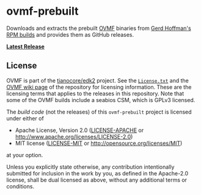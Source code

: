 # ovmf-prebuilt

Downloads and extracts the prebuilt [OVMF](https://github.com/tianocore/tianocore.github.io/wiki/OVMF) binaries from [Gerd Hoffman's RPM builds](https://www.kraxel.org/repos/) and provides them as GitHub releases.

[**Latest Release**](https://github.com/rust-osdev/ovmf-prebuilt/releases/latest)

## License

OVMF is part of the [tianocore/edk2](https://github.com/tianocore/edk2) project. See the [`License.txt`](https://github.com/tianocore/edk2/blob/master/License.txt) and the [OVMF wiki page](https://github.com/tianocore/tianocore.github.io/wiki/OVMF) of the repository for licensing information. These are the licensing terms that applies to the releases in this repository. Note that some of the OVMF builds include a seabios CSM, which is GPLv3 licensed.

The _build code_ (not the releases) of this `ovmf-prebuilt` project is licensed under either of

- Apache License, Version 2.0 ([LICENSE-APACHE](LICENSE-APACHE) or
  http://www.apache.org/licenses/LICENSE-2.0)
- MIT license ([LICENSE-MIT](LICENSE-MIT) or http://opensource.org/licenses/MIT)

at your option.

Unless you explicitly state otherwise, any contribution intentionally submitted for inclusion in the work by you, as defined in the Apache-2.0 license, shall be dual licensed as above, without any additional terms or conditions.

